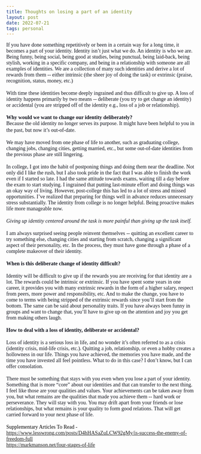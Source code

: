 ```yaml
---
title: Thoughts on losing a part of an identity
layout: post
date: 2022-07-21
tags: personal
---
```

<p style="margin-bottom: 32px" class="body"><span style="color: rgb(14, 16, 26); font-family: Calibri Regular; font-weight: 400">If you have done something repetitively or been in a certain way for a long time, it becomes a part of your identity. Identity isn’t just what we do. An identity is who we are. Being funny, being social, being good at studies, being punctual, being laid-back, being stylish, working in a specific company, and being in a relationship with someone are all examples of identities. We are a collection of many such identities and derive a lot of rewards from them -- either intrinsic (the sheer joy of doing the task) or extrinsic (praise, recognition, status, money, etc.)</span><br><br><span style="color: rgb(14, 16, 26); font-family: Calibri Regular; font-weight: 400">With time these identities become deeply ingrained and thus difficult to give up. A loss of identity happens primarily by two means -- deliberate (you try to get change an identity) or accidental (you are stripped off of the identity e.g., loss of a job or relationship).</span><br><br><span style="color: rgb(14, 16, 26); font-family: Calibri Regular; font-weight: 700"><strong>Why would we want to change our identity deliberately?</strong></span><br><span style="color: rgb(14, 16, 26); font-family: Calibri Regular; font-weight: 400">Because the old identity no longer serves its purpose. It might have been helpful to you in the past, but now it’s out-of-date.</span><span><br></span><br><span style="color: rgb(14, 16, 26); font-family: Calibri Regular; font-weight: 400">We may have moved from one phase of life to another, such as graduating college, changing jobs, changing cities, getting married, etc., but some out-of-date identities from the previous phase are still lingering.</span><br><br><span style="color: rgb(14, 16, 26); font-family: Calibri Regular; font-weight: 400">In college, I got into the habit of postponing things and doing them near the deadline. Not only did I like the rush, but I also took pride in the fact that I was able to finish the work even if I started so late. I had the same attitude towards exams, waiting till a day before the exam to start studying. I ingrained that putting last-minute effort and doing things was an okay way of living. However, post-college this has led to a lot of stress and missed opportunities. I’ve realized that preparing for things well in advance reduces unnecessary stress substantially. The identity from college is no longer helpful. Being proactive makes life more manageable now.</span><br><br><span style="color: rgb(14, 16, 26); font-family: Calibri Regular; font-weight: 400"><em>Giving up identity centered around the task is more painful than giving up the task itself.</em></span><br><br><span style="color: rgb(14, 16, 26); font-family: Calibri Regular; font-weight: 400">I am always surprised seeing people reinvent themselves -- quitting an excellent career to try something else, changing cities and starting from scratch, changing a significant aspect of their personality, etc. In the process, they must have gone through a phase of a complete makeover of their identity.</span><br><br><span style="color: rgb(14, 16, 26); font-family: Calibri Regular; font-weight: 700"><strong>When is this deliberate change of identity difficult?</strong></span><br><br><span style="color: rgb(14, 16, 26); font-family: Calibri Regular; font-weight: 400">Identity will be difficult to give up if the rewards you are receiving for that identity are a lot. The rewards could be intrinsic or extrinsic. If you have spent some years in one career, it provides you with many extrinsic rewards in the form of a higher salary, respect from peers, more power and responsibility, etc. And to make the change, you have to come to terms with being stripped of the extrinsic rewards since you’ll start from the bottom. The same can be said about personality traits. If you have always been funny in groups and want to change that, you’ll have to give up on the attention and joy you get from making others laugh.</span><br><br><span style="color: rgb(14, 16, 26); font-family: Calibri Regular; font-weight: 400"><strong>How to deal with a loss of identity, deliberate or accidental?</strong></span><br><br><span style="color: rgb(14, 16, 26); font-family: Calibri Regular; font-weight: 400">Loss of identity is a serious loss in life, and no wonder it’s often referred to as a crisis (identity crisis, mid-life crisis, etc.). Quitting a job, relationship, or even a hobby creates a hollowness in our life. Things you have achieved, the memories you have made, and the time you have invested all feel pointless. What to do in this case? I don’t know, but I can offer consolation.</span><br><br><span style="color: rgb(14, 16, 26); font-family: Calibri Regular; font-weight: 400">There must be something that stays with you even when you lose a part of your identity. Something that is more “core” about our identities and that can transfer to the next thing. I feel like those are your qualities and values. Your achievements can be taken away from you, but what remains are the qualities that made you achieve them -- hard work or perseverance. They will stay with you. You may drift apart from your friends or lose relationships, but what remains is your quality to form good relations. That will get carried forward to your next phase of life.</span><br><br><span style="color: rgb(0, 0, 0); font-family: Calibri Regular; font-weight: 400">Supplementary Articles To Read -</span><br><span style="color: rgb(17, 85, 204); font-family: Calibri Regular; font-weight: 400"><u><a target="_blank" href="https://www.lesswrong.com/posts/D4hHASaZuLCW92gMy/is-success-the-enemy-of-freedom-full">https://www.lesswrong.com/posts/D4hHASaZuLCW92gMy/is-success-the-enemy-of-freedom-full</a></u></span><br><span style="color: rgb(17, 85, 204); font-family: Calibri Regular; font-weight: 400"><u><a target="_blank" href="https://markmanson.net/four-stages-of-life">https://markmanson.net/four-stages-of-life</a></u></span></p>